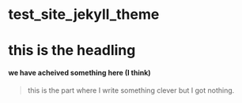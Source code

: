 # test_site_jekyll_theme

# this is the headling

#### we have acheived something here (I think)

> this is the part where I write something clever but I got nothing.
>

